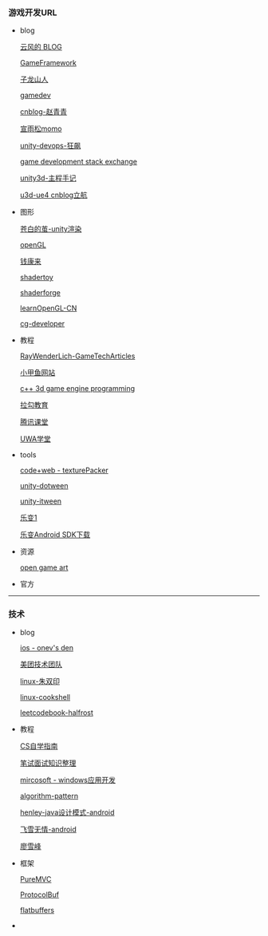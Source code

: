 ### 游戏开发URL

* blog

  [云风的 BLOG](https://blog.codingnow.com/)

  [GameFramework](https://gameframework.cn/)

  [子龙山人](https://www.zilongshanren.com/)

  [gamedev](https://www.gamedev.net/)

  [cnblog-赵青青](https://www.cnblogs.com/zhaoqingqing/)

  [宣雨松momo](https://www.xuanyusong.com/)

  [unity-devops-狂飙](https://networm.me/)

  [game development stack exchange](https://gamedev.stackexchange.com/)

  [unity3d-主程手记](http://luzexi.com/)

  [u3d-ue4 cnblog立航](https://www.cnblogs.com/leoin2012/)

* 图形

  [苍白的茧-unity渲染](http://dreamfairy.cn/blog/)

  [openGL](https://www.khronos.org/opengl/wiki/Main_Page)

  [钱康来](https://qiankanglai.me/)

  [shadertoy](https://www.shadertoy.com/)

  [shaderforge](https://acegikmo.com/shaderforge/)

  [learnOpenGL-CN](https://learnopengl-cn.readthedocs.io/zh/latest/)

  [cg-developer](https://develodownload.nvidia.cn/CgTutorial/cg_tutorial_appendix_e.html)

* 教程

  [RayWenderLich-GameTechArticles](https://www.raywenderlich.com/gametech)

  [小甲鱼网站](https://ilovefishc.com/)

  [c++ 3d game engine programming](https://www.3dgep.com/)

  [拉勾教育](https://kaiwu.lagou.com/learn)

  [腾讯课堂](https://ke.qq.com/)

  [UWA学堂](https://edu.uwa4d.com/)

* tools

  [code+web - texturePacker](https://www.codeandweb.com/)

  [unity-dotween](http://dotween.demigiant.com/index.php)

  [unity-itween](http://www.pixelplacement.com/itween/index.php)

  [乐变1](http://lbdoc.loveota.com/web/#/1?page_id=1)

  [乐变Android SDK下载](http://lbdoc.loveota.com/web/#/3?page_id=79)

* 资源

  [open game art](https://opengameart.org/)
  
* 官方

  







---



### 技术

* blog

  [ios - onev's den](https://onevcat.com/)

  [美团技术团队](https://tech.meituan.com/)

  [linux-朱双印](https://www.zsythink.net/)

  [linux-cookshell](https://coolshell.cn/articles/8883.html)

  [leetcodebook-halfrost](https://books.halfrost.com/leetcode//)

* 教程

  [CS自学指南](https://csdiy.wiki/)

  [笔试面试知识整理](https://hit-alibaba.github.io/interview/)

  [mircosoft - windows应用开发](https://docs.microsoft.com/zh-cn/windows/apps/)

  [algorithm-pattern](https://greyireland.gitbook.io/algorithm-pattern/)

  [henley-java设计模式-android](https://henleylee.github.io/)

  [飞雪无情-android](https://www.flysnow.org/categories/Android/)

  [廖雪峰](https://www.liaoxuefeng.com/)

* 框架

  [PureMVC](http://puremvc.org/)
  
  [ProtocolBuf](https://developers.google.com/protocol-buffers/docs/cpptutorial)
  
  [flatbuffers](https://halfrost.com/flatbuffers_schema/)
  
* 
